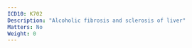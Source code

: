 ```yaml
---
ICD10: K702
Description: "Alcoholic fibrosis and sclerosis of liver"
Matters: No
Weight: 0
---
```


